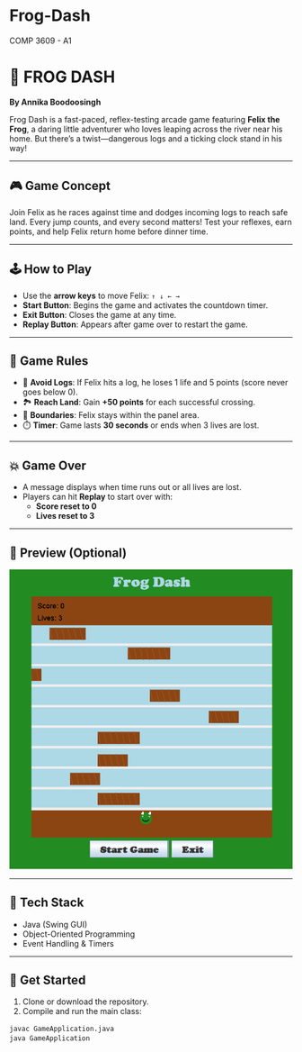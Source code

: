 # Frog-Dash
COMP 3609 - A1

# 🐸 FROG DASH  
**By Annika Boodoosingh**  

Frog Dash is a fast-paced, reflex-testing arcade game featuring **Felix the Frog**, a daring little adventurer who loves leaping across the river near his home. But there’s a twist—dangerous logs and a ticking clock stand in his way!

---

## 🎮 Game Concept

Join Felix as he races against time and dodges incoming logs to reach safe land. Every jump counts, and every second matters! Test your reflexes, earn points, and help Felix return home before dinner time.

---

## 🕹️ How to Play

- Use the **arrow keys** to move Felix: `↑ ↓ ← →`
- **Start Button**: Begins the game and activates the countdown timer.
- **Exit Button**: Closes the game at any time.
- **Replay Button**: Appears after game over to restart the game.

---

## 🧠 Game Rules

- 🏃 **Avoid Logs**: If Felix hits a log, he loses 1 life and 5 points (score never goes below 0).
- 🏞️ **Reach Land**: Gain **+50 points** for each successful crossing.
- 🎯 **Boundaries**: Felix stays within the panel area.
- ⏱️ **Timer**: Game lasts **30 seconds** or ends when 3 lives are lost.

---

## 💥 Game Over

- A message displays when time runs out or all lives are lost.
- Players can hit **Replay** to start over with:
  - **Score reset to 0**
  - **Lives reset to 3**

---

## 📸 Preview (Optional)

![game-screenshot](screenshot.png)

---

## 🔧 Tech Stack

- Java (Swing GUI)
- Object-Oriented Programming
- Event Handling & Timers

---

## 🚀 Get Started

1. Clone or download the repository.
2. Compile and run the main class:

```bash
javac GameApplication.java
java GameApplication
